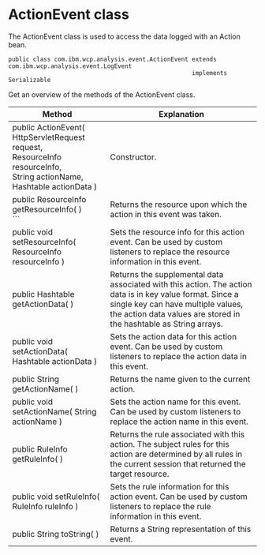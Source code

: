 # ActionEvent class

The ActionEvent class is used to access the data logged with an Action bean.

```
public class com.ibm.wcp.analysis.event.ActionEvent extends com.ibm.wcp.analysis.event.LogEvent
                                                    implements Serializable

```

Get an overview of the methods of the ActionEvent class.

|Method|Explanation|
|------|-----------|
| public ActionEvent( HttpServletRequest request, <br>                    ResourceInfo       resourceInfo, <br>                    String             actionName, <br>                    Hashtable          actionData ) |Constructor.|
|public ResourceInfo getResourceInfo( ) <br> ```|Returns the resource upon which the action in this event was taken.|
|public void setResourceInfo( ResourceInfo resourceInfo ) |Sets the resource info for this action event. Can be used by custom listeners to replace the resource information in this event.|
|public Hashtable getActionData( ) |Returns the supplemental data associated with this action. The action data is in key value format. Since a single key can have multiple values, the action data values are stored in the hashtable as String arrays.|
|public void setActionData( Hashtable actionData )|Sets the action data for this action event. Can be used by custom listeners to replace the action data in this event.|
|public String getActionName( )|Returns the name given to the current action.|
|public void setActionName( String actionName )|Sets the action name for this event. Can be used by custom listeners to replace the action name in this event.|
|public RuleInfo getRuleInfo( )|Returns the rule associated with this action. The subject rules for this action are determined by all rules in the current session that returned the target resource.|
|public void setRuleInfo( RuleInfo ruleInfo )|Sets the rule information for this action event. Can be used by custom listeners to replace the rule information in this event.|
|public String toString( )|Returns a String representation of this event.|


